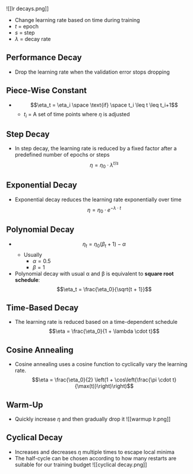 ![[lr decays.png]]
- Change learning rate based on time during training
- $t$ = epoch
- $s$ = step
- $\lambda$ = decay rate
## Performance Decay
  - Drop the learning rate when the validation error stops dropping
## Piece-Wise Constant
- $$\eta_t = \eta_i \space \text{if} \space t_i \leq t \leq t_i+1$$
	-  $t_i$ = A set of time points where $\eta$ is adjusted
## Step Decay
  - In step decay, the learning rate is reduced by a fixed factor after a predefined number of epochs or steps
  $$\eta = \eta_0 \cdot \lambda^{t / s}$$
## Exponential Decay
  - Exponential decay reduces the learning rate exponentially over time
  $$\eta = \eta_0 \cdot e^{-\lambda \cdot t}$$
## Polynomial Decay
- $$\eta_t = \eta_0(\beta_t+1)-\alpha$$
	- Usually
		- $\alpha = 0.5$
		- $\beta = 1$
- Polynomial decay with usual α and β is equivalent to **square root schedule**: $$\eta_t = \frac{\eta_0}{\sqrt{t + 1}}$$
## Time-Based Decay
  - The learning rate is reduced based on a time-dependent schedule
   $$\eta = \frac{\eta_0}{1 + \lambda \cdot t}$$
## Cosine Annealing
  - Cosine annealing uses a cosine function to cyclically vary the learning rate.
  $$\eta = \frac{\eta_0}{2} \left(1 + \cos\left(\frac{\pi \cdot t}{\max(t)}\right)\right)$$
## Warm-Up
- Quickly increase $\eta$ and then gradually drop it
![[warmup lr.png]]
## Cyclical Decay
- Increases and decreases $\eta$ multiple times to escape local minima
- The half-cycle can be chosen according to how many restarts are suitable for our training budget
![[cyclical decay.png]]